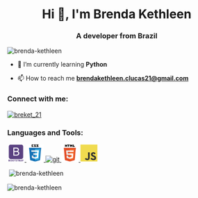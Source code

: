 <h1 align="center">Hi 👋, I'm Brenda Kethleen</h1>
<h3 align="center">A developer from Brazil</h3>

<p align="left"> <img src="https://komarev.com/ghpvc/?username=brenda-kethleen&label=Profile%20views&color=0e75b6&style=flat" alt="brenda-kethleen" /> </p>

- 🌱 I’m currently learning **Python**

- 📫 How to reach me **brendakethleen.clucas21@gmail.com**

<h3 align="left">Connect with me:</h3>
<p align="left">
<a href="https://instagram.com/breket_21" target="blank"><img align="center" src="https://raw.githubusercontent.com/rahuldkjain/github-profile-readme-generator/master/src/images/icons/Social/instagram.svg" alt="breket_21" height="30" width="40" /></a>
</p>

<h3 align="left">Languages and Tools:</h3>
<p align="left"> <a href="https://getbootstrap.com" target="_blank"> <img src="https://raw.githubusercontent.com/devicons/devicon/master/icons/bootstrap/bootstrap-plain-wordmark.svg" alt="bootstrap" width="40" height="40"/> </a> <a href="https://www.w3schools.com/css/" target="_blank"> <img src="https://raw.githubusercontent.com/devicons/devicon/master/icons/css3/css3-original-wordmark.svg" alt="css3" width="40" height="40"/> </a> <a href="https://git-scm.com/" target="_blank"> <img src="https://www.vectorlogo.zone/logos/git-scm/git-scm-icon.svg" alt="git" width="40" height="40"/> </a> <a href="https://www.w3.org/html/" target="_blank"> <img src="https://raw.githubusercontent.com/devicons/devicon/master/icons/html5/html5-original-wordmark.svg" alt="html5" width="40" height="40"/> </a> <a href="https://developer.mozilla.org/en-US/docs/Web/JavaScript" target="_blank"> <img src="https://raw.githubusercontent.com/devicons/devicon/master/icons/javascript/javascript-original.svg" alt="javascript" width="40" height="40"/> </a> </p>



<p>&nbsp;<img align="center" src="https://github-readme-stats.vercel.app/api?username=brenda-kethleen&show_icons=true&locale=en" alt="brenda-kethleen" /></p>

<p><img align="center" src="https://github-readme-streak-stats.herokuapp.com/?user=brenda-kethleen&" alt="brenda-kethleen" /></p>
